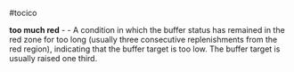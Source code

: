 #tocico

<b>too much red</b> -  - A condition in which the buffer status has remained in the red zone for too long (usually three consecutive replenishments from the red region), indicating that the buffer target is too low.  The buffer target is usually raised one third. 


